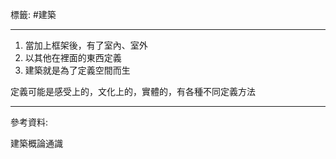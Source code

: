 標籤: #建築 

---

1. 當加上框架後，有了室內、室外
2. 以其他在裡面的東西定義
3. 建築就是為了定義空間而生

定義可能是感受上的，文化上的，實體的，有各種不同定義方法

---

參考資料:

建築概論通識